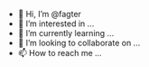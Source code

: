 - 👋 Hi, I’m @fagter
- 👀 I’m interested in ...
- 🌱 I’m currently learning ...
- 💞️ I’m looking to collaborate on ...
- 📫 How to reach me ...

<!---
fagter/fagter is a ✨ special ✨ repository because its `README.md` (this file) appears on your GitHub profile.
You can click the Preview link to take a look at your changes.
--->
